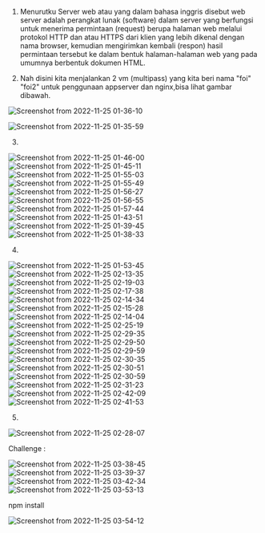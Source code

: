 1. Menurutku Server web atau yang dalam bahasa inggris disebut web server adalah perangkat lunak (software) dalam server yang berfungsi untuk menerima permintaan (request) berupa halaman web melalui protokol HTTP dan atau HTTPS dari klien yang lebih dikenal dengan nama browser, kemudian mengirimkan kembali (respon) hasil permintaan tersebut ke dalam bentuk halaman-halaman web yang pada umumnya berbentuk dokumen HTML.


2. Nah disini kita menjalankan 2 vm (multipass) yang kita beri nama "foi" "foi2" untuk penggunaan appserver dan nginx,bisa lihat gambar dibawah.
 
![Screenshot from 2022-11-25 01-36-10](https://user-images.githubusercontent.com/118157585/203851064-2a68afe6-93e2-43c1-9efb-0908b88c9a1d.png)

![Screenshot from 2022-11-25 01-35-59](https://user-images.githubusercontent.com/118157585/203851071-7523ae91-2f36-4dc6-b7f3-86ce3229639c.png)

3.
![Screenshot from 2022-11-25 01-46-00](https://user-images.githubusercontent.com/118157585/203851442-c4a8af60-a653-4784-bcef-c511f2c5b6a7.png)
![Screenshot from 2022-11-25 01-45-11](https://user-images.githubusercontent.com/118157585/203851443-c6cea867-91ef-4411-b827-3a1b7ebb7fc0.png)
![Screenshot from 2022-11-25 01-55-03](https://user-images.githubusercontent.com/118157585/203851447-fdd5652e-4398-409a-8cbc-5ec01276c4a8.png)
![Screenshot from 2022-11-25 01-55-49](https://user-images.githubusercontent.com/118157585/203851452-46d0af64-747c-4fec-96d8-f91235efa1cb.png)
![Screenshot from 2022-11-25 01-56-27](https://user-images.githubusercontent.com/118157585/203851454-ec61e390-2590-401b-bf67-26932a89c92a.png)
![Screenshot from 2022-11-25 01-56-55](https://user-images.githubusercontent.com/118157585/203851458-d7b3055d-b974-43a6-9eaa-4c4602f6acb9.png)
![Screenshot from 2022-11-25 01-57-44](https://user-images.githubusercontent.com/118157585/203851461-b28f49d5-8ce4-426d-bc94-2c942c26fff7.png)
![Screenshot from 2022-11-25 01-43-51](https://user-images.githubusercontent.com/118157585/203851473-45560358-9044-40e8-9ebb-bd1be545286b.png)
![Screenshot from 2022-11-25 01-39-45](https://user-images.githubusercontent.com/118157585/203851478-0598f687-e638-44d5-add9-47fe9e13e258.png)
![Screenshot from 2022-11-25 01-38-33](https://user-images.githubusercontent.com/118157585/203851480-4c81ca24-5d88-4063-a294-995841450b7f.png)

4.
![Screenshot from 2022-11-25 01-53-45](https://user-images.githubusercontent.com/118157585/203855827-8c4f82e4-b442-4f82-878f-eb71d470715a.png)
![Screenshot from 2022-11-25 02-13-35](https://user-images.githubusercontent.com/118157585/203855853-82c325c1-ebc1-4993-b33b-74604f345d91.png)
![Screenshot from 2022-11-25 02-19-03](https://user-images.githubusercontent.com/118157585/203855855-d2afb4fe-c5d1-4135-96cb-ee8b9ff265bd.png)
![Screenshot from 2022-11-25 02-17-38](https://user-images.githubusercontent.com/118157585/203855859-2ed5c406-4433-42bb-a042-3a4c23cee652.png)
![Screenshot from 2022-11-25 02-14-34](https://user-images.githubusercontent.com/118157585/203855861-63f244b2-6783-418f-925b-44a658f62c7b.png)
![Screenshot from 2022-11-25 02-15-28](https://user-images.githubusercontent.com/118157585/203855862-c1fc0795-6f5b-4f2e-bbf9-3e4eef7574cf.png)
![Screenshot from 2022-11-25 02-14-04](https://user-images.githubusercontent.com/118157585/203855869-2d097dd7-78fa-4043-8773-0bde41662ce2.png)
![Screenshot from 2022-11-25 02-25-19](https://user-images.githubusercontent.com/118157585/203855870-20dc2116-ccd0-47e3-b4e7-b0d23597841a.png)
![Screenshot from 2022-11-25 02-29-35](https://user-images.githubusercontent.com/118157585/203855891-12bc2ba6-f271-4c6d-aca1-e4d2e0f3bc7b.png)
![Screenshot from 2022-11-25 02-29-50](https://user-images.githubusercontent.com/118157585/203855893-eb26773a-f63d-4164-b96c-1ff709c4ad99.png)
![Screenshot from 2022-11-25 02-29-59](https://user-images.githubusercontent.com/118157585/203855895-b9b6ee2f-8d78-474d-9d3d-e18e211fd7f5.png)
![Screenshot from 2022-11-25 02-30-35](https://user-images.githubusercontent.com/118157585/203855896-1be411a1-cfd6-4cb0-aba3-2faa5bc88a3f.png)
![Screenshot from 2022-11-25 02-30-51](https://user-images.githubusercontent.com/118157585/203855897-a7a31f9a-66ea-4fcf-9d40-fd21798df6a0.png)
![Screenshot from 2022-11-25 02-30-59](https://user-images.githubusercontent.com/118157585/203855900-18cc335a-9883-488d-a8e5-f42a6b469b99.png)
![Screenshot from 2022-11-25 02-31-23](https://user-images.githubusercontent.com/118157585/203855902-5fb9f0b5-1a49-43ff-8ebb-35b6de9c0929.png)
![Screenshot from 2022-11-25 02-42-09](https://user-images.githubusercontent.com/118157585/203855904-f7cbbb98-dca3-4d10-b9ed-3657a4c37fb7.png)
![Screenshot from 2022-11-25 02-41-53](https://user-images.githubusercontent.com/118157585/203855906-ea2e20ef-5b2d-4c3b-920a-e1c779907cfb.png)

5.
![Screenshot from 2022-11-25 02-28-07](https://user-images.githubusercontent.com/118157585/203855877-8604ce50-ec1e-4b94-9a8a-24fc0e204584.png)

Challenge :

![Screenshot from 2022-11-25 03-38-45](https://user-images.githubusercontent.com/118157585/203861575-b50f35fd-44e2-4241-aa45-04791a2d024a.png)
![Screenshot from 2022-11-25 03-39-37](https://user-images.githubusercontent.com/118157585/203861580-99c4f456-2f82-4f2c-aba6-83a91388c29c.png)
![Screenshot from 2022-11-25 03-42-34](https://user-images.githubusercontent.com/118157585/203861583-4eec6c0a-f296-4a4f-b014-42af4bab69d7.png)
![Screenshot from 2022-11-25 03-53-13](https://user-images.githubusercontent.com/118157585/203861593-e9610251-61ca-499c-bbbe-6f0c2820f13e.png)

npm install

![Screenshot from 2022-11-25 03-54-12](https://user-images.githubusercontent.com/118157585/203861590-6e884755-f651-483d-bd94-02e1bc0ddb95.png)

